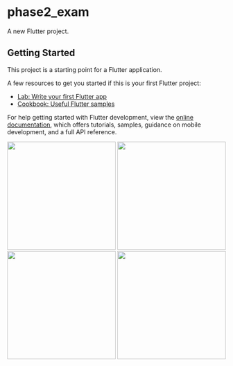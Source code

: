 # phase2_exam

A new Flutter project.

## Getting Started

This project is a starting point for a Flutter application.

A few resources to get you started if this is your first Flutter project:

- [Lab: Write your first Flutter app](https://docs.flutter.dev/get-started/codelab)
- [Cookbook: Useful Flutter samples](https://docs.flutter.dev/cookbook)

For help getting started with Flutter development, view the
[online documentation](https://docs.flutter.dev/), which offers tutorials,
samples, guidance on mobile development, and a full API reference.


<img src="https://user-images.githubusercontent.com/121868184/233289477-5be57a21-f99e-439e-8f26-b4c25a7a59f0.png" width="250px">
<img src="https://user-images.githubusercontent.com/121868184/233289486-8f61f019-4452-4e9a-bd38-2ab7a4c6a49a.png" width="250px">
<img src="https://user-images.githubusercontent.com/121868184/233289497-9ab6b4d1-d2f0-4da8-9571-d83d5fd3c14a.png" width="250px">
<img src="https://user-images.githubusercontent.com/121868184/233289529-8d668768-1e70-4a2e-bfb8-01869a3335bf.png" width="250px">


